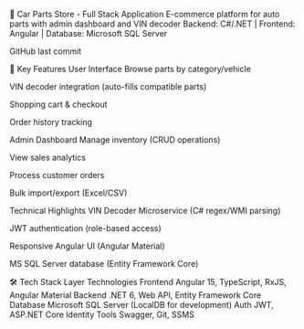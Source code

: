 🚗 Car Parts Store - Full Stack Application
E-commerce platform for auto parts with admin dashboard and VIN decoder
Backend: C#/.NET | Frontend: Angular | Database: Microsoft SQL Server

GitHub last commit

🌟 Key Features
User Interface
Browse parts by category/vehicle

VIN decoder integration (auto-fills compatible parts)

Shopping cart & checkout

Order history tracking

Admin Dashboard
Manage inventory (CRUD operations)

View sales analytics

Process customer orders

Bulk import/export (Excel/CSV)

Technical Highlights
VIN Decoder Microservice (C# regex/WMI parsing)

JWT authentication (role-based access)

Responsive Angular UI (Angular Material)

MS SQL Server database (Entity Framework Core)

🛠️ Tech Stack
Layer	Technologies
Frontend	Angular 15, TypeScript, RxJS, Angular Material
Backend	.NET 6, Web API, Entity Framework Core
Database	Microsoft SQL Server (LocalDB for development)
Auth	JWT, ASP.NET Core Identity
Tools	Swagger, Git, SSMS
